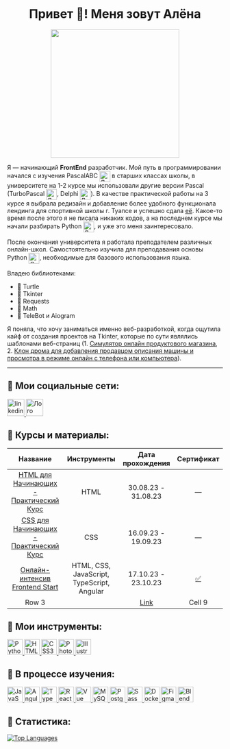 <h1 align="center">Привет 👋! Меня зовут Алёна</h1>

<div align="center">
 <img src="https://i.imgur.com/OOpRj.gif" width="300"/>
</div>

Я — начинающий **FrontEnd** разработчик. Мой путь в программировании начался с изучения PascalABC <image src="https://admid.net/uploads/posts/2020-05/1588514097_pascalabcnet.png" alt="Лого PascalABC" width="25px" align="center">
 в старших классах школы, в университете на 1-2 курсе мы использовали
другие версии Pascal (TurboPascal <image src="https://www.saashub.com/images/app/service_logos/46/55b9772fd64b/large.png?1556282460" alt="Лого TurboPascal" width="25px" align="center">, Delphi <image src="https://cdn-icons-png.flaticon.com/512/5968/5968252.png" alt="Лого Delphi" width="25px" align="center">). В качестве практической работы на 3 курсе я выбрала редизайн и добавление более удобного функционала лендинга для спортивной школы г. Туапсе и успешно сдала [её](https://cloud.mail.ru/public/vMZJ/EKRzvEsdh). Какое-то время после этого я не писала никаких кодов, а на последнем курсе мы начали разбирать Python <image src="https://raw.githubusercontent.com/danielcranney/readme-generator/main/public/icons/skills/python-colored.svg" alt="Лого Python" width="25px" align="center">, и уже это меня заинтересовало. 

После окончания университета я работала преподателем различных онлайн-школ. Самостоятельно изучила для преподавания основы Python <image src="https://raw.githubusercontent.com/danielcranney/readme-generator/main/public/icons/skills/python-colored.svg" alt="Лого Python" width="25px" align="center">, необходимые для базового использования языка.

Владею библиотеками:
- :turtle: Turtle
- :page_facing_up: Tkinter
- :memo: Requests
- :triangular_ruler: Math
- :calling: TeleBot и Aiogram

Я поняла, что хочу заниматься именно веб-разработкой, когда ощутила кайф от создания проектов на Tkinter, которые по сути являлись шаблонами веб-страниц (1. [Симулятор онлайн продуктового магазина](https://github.com/AlenaSv99/Shop-simulator), 2. [Клон дрома для добавления продавцом описания машины и просмотра в режиме онлайн с телефона или компьютера](https://github.com/AlenaSv99/Mustang_sale)).

---

## :incoming_envelope: Мои социальные сети:

<div id="social-network">
    <a href="https://t.me/ommiple" target="_blank">
      <img src="https://seeklogo.com/images/T/telegram-new-2019-simple-logo-FAD5A4800F-seeklogo.com.png" width="40" height="40" alt="linkedin" />
    </a>
    <a href="https://vk.com/chto_ti_delaesh" target="_blank">
      <img src="https://cdn-icons-png.flaticon.com/512/145/145813.png" width="40" height="40" alt="Лого VK"/>
    </a>
</div>

## :bow: Курсы и материалы: 
| Название       | Инструменты   | Дата прохождения   | Сертификат     |
|:-------------: |:------------: | :-----------------:| :-------------:|
| [HTML для Начинающих - Практический Курс](https://www.youtube.com/watch?v=DOEtVdkKwcU&t=3825s&ab_channel=%D0%92%D0%BB%D0%B0%D0%B4%D0%B8%D0%BB%D0%B5%D0%BD%D0%9C%D0%B8%D0%BD%D0%B8%D0%BD)| HTML | 30.08.23 - 31.08.23 | — |
| [CSS для Начинающих - Практический Курс](https://www.youtube.com/watch?v=SpCUuyZZTp8&t=5450s&ab_channel=%D0%92%D0%BB%D0%B0%D0%B4%D0%B8%D0%BB%D0%B5%D0%BD%D0%9C%D0%B8%D0%BD%D0%B8%D0%BD)|   CSS | 16.09.23 - 19.09.23 | — | 
| [Онлайн-интенсив Frontend Start](https://itlogia.ru/)| HTML, CSS, JavaScript, TypeScript, Angular | 17.10.23 - 23.10.23 | [:white_check_mark:](https://sun9-1.userapi.com/impg/wwkZaBI-3agu4MZl5AlFQdABBjlQ9Dk_f5mpXA/znP13AGfmp4.jpg?size=2000x1410&quality=95&sign=69c89be6e6893f8059c0479202bf0148&type=album) |
| Row 3         |              | [Link](dot.com)   | Cell 9        |

## :wrench: Мои инструменты:

<div id="already-know">
    <a href="https://www.python.org/" target="_blank" rel="noreferrer">
      <img src="https://raw.githubusercontent.com/danielcranney/readme-generator/main/public/icons/skills/python-colored.svg" width="36" height="36" alt="Python" />
    </a>
    <a href="https://developer.mozilla.org/en-US/docs/Glossary/HTML5" target="_blank" rel="noreferrer">
      <img src="https://raw.githubusercontent.com/danielcranney/readme-generator/main/public/icons/skills/html5-colored.svg" width="36" height="36" alt="HTML5" />
    </a>
    <a href="https://www.w3.org/TR/CSS/#css" target="_blank" rel="noreferrer">
      <img src="https://raw.githubusercontent.com/danielcranney/readme-generator/main/public/icons/skills/css3-colored.svg" width="36" height="36" alt="CSS3" />
    </a>
    <a href="https://www.adobe.com/uk/products/photoshop.html" target="_blank" rel="noreferrer">
      <img src="https://raw.githubusercontent.com/danielcranney/readme-generator/main/public/icons/skills/photoshop-colored.svg" width="36" height="36" alt="Photoshop" />
    </a>
    <a href="https://www.adobe.com/uk/products/illustrator.html" target="_blank" rel="noreferrer">
      <img src="https://raw.githubusercontent.com/danielcranney/readme-generator/main/public/icons/skills/illustrator-colored.svg" width="36" height="36" alt="Illustrator" />
    </a>
</div>

## :hammer: В процессе изучения:

<div id="find-out">
    <a href="https://developer.mozilla.org/en-US/docs/Web/JavaScript" target="_blank" rel="noreferrer">
      <img src="https://raw.githubusercontent.com/danielcranney/readme-generator/main/public/icons/skills/javascript-colored.svg" width="36" height="36" alt="JavaScript" />
    </a>
    <a href="https://angular.io/" target="_blank" rel="noreferrer">
      <img src="https://raw.githubusercontent.com/danielcranney/readme-generator/main/public/icons/skills/angularjs-colored.svg" width="36" height="36" alt="Angular" />
    </a>
    <a href="https://www.typescriptlang.org/" target="_blank" rel="noreferrer">
      <img src="https://raw.githubusercontent.com/danielcranney/readme-generator/main/public/icons/skills/typescript-colored.svg" width="36" height="36" alt="TypeScript" />
    </a>
    <a href="https://reactjs.org/" target="_blank" rel="noreferrer">
      <img src="https://raw.githubusercontent.com/danielcranney/readme-generator/main/public/icons/skills/react-colored.svg" width="36" height="36" alt="React" />
    </a>
    <a href="https://vuejs.org/" target="_blank" rel="noreferrer">
      <img src="https://raw.githubusercontent.com/danielcranney/readme-generator/main/public/icons/skills/vuejs-colored.svg" width="36" height="36" alt="Vue" />
    </a>
    <a href="https://www.mysql.com/" target="_blank" rel="noreferrer">
      <img src="https://raw.githubusercontent.com/danielcranney/readme-generator/main/public/icons/skills/mysql-colored.svg" width="36" height="36" alt="MySQL" />
    </a>
    <a href="https://www.postgresql.org/" target="_blank" rel="noreferrer">
      <img src="https://raw.githubusercontent.com/danielcranney/readme-generator/main/public/icons/skills/postgresql-colored.svg" width="36" height="36" alt="PostgreSQL" />
    </a>
    <a href="https://sass-lang.com/" target="_blank" rel="noreferrer">
      <img src="https://raw.githubusercontent.com/danielcranney/readme-generator/main/public/icons/skills/sass-colored.svg" width="36" height="36" alt="Sass" />
    </a>
    <a href="https://www.docker.com/" target="_blank" rel="noreferrer">
      <img src="https://raw.githubusercontent.com/danielcranney/readme-generator/main/public/icons/skills/docker-colored.svg" width="36" height="36" alt="Docker" />
    </a>
    <a href="https://www.figma.com/" target="_blank" rel="noreferrer">
      <img src="https://raw.githubusercontent.com/danielcranney/readme-generator/main/public/icons/skills/figma-colored.svg" width="36" height="36" alt="Figma" />
    </a>
    <a href="https://www.blender.org/" target="_blank" rel="noreferrer">
      <img src="https://raw.githubusercontent.com/danielcranney/readme-generator/main/public/icons/skills/blender-colored.svg" width="36" height="36" alt="Blender" />
    </a>
</div>


## :milky_way: Статистика:
<a href="https://github.com/AlenaSv99" align="left">
 <img src="https://github-readme-stats.vercel.app/api/top-langs/?username=AlenaSv99&langs_count=10&title_color=6366f1&text_color=3382ed&icon_color=10b981&bg_color=312e81&hide_border=true&locale=en&custom_title=Top%20%Languages" alt="Top Languages" />
</a>

